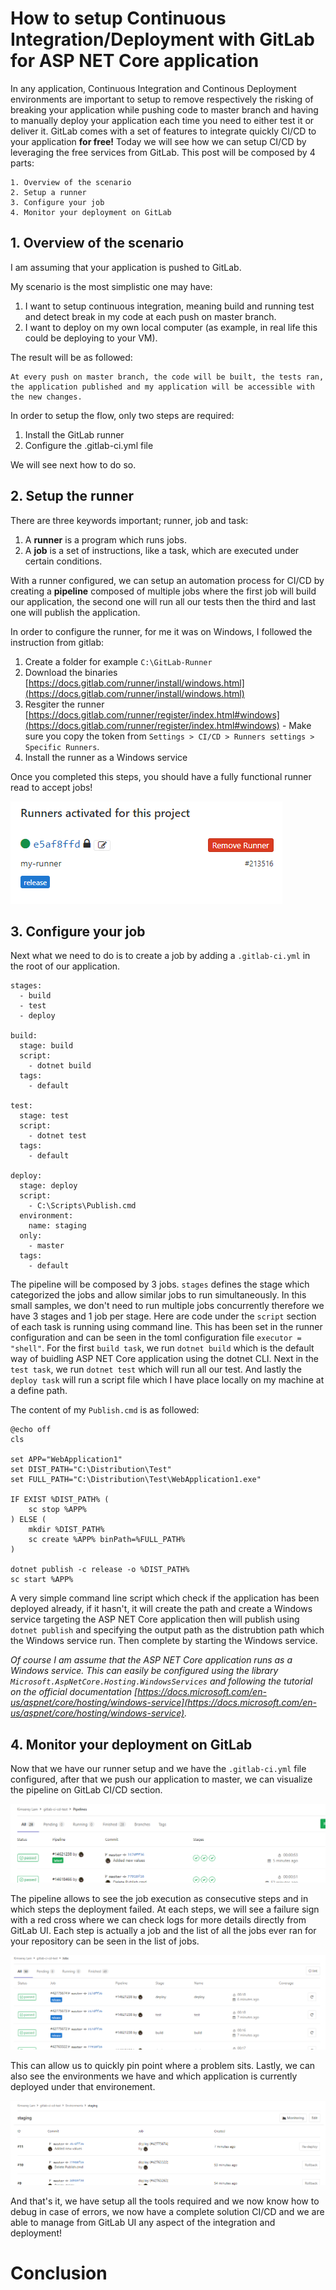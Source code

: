 # How to setup Continuous Integration/Deployment with GitLab for ASP NET Core application

In any application, Continuous Integration and Continous Deployment environments are important to setup to remove respectively the risking of breaking your application while pushing code to master branch and having to manually deploy your application each time you need to either test it or deliver it. GitLab comes with a set of features to integrate quickly CI/CD to your application __for free!__
Today we will see how we can setup CI/CD by leveraging the free services from GitLab.
This post will be composed by 4 parts:

```
1. Overview of the scenario
2. Setup a runner
3. Configure your job
4. Monitor your deployment on GitLab
```

## 1. Overview of the scenario

I am assuming that your application is pushed to GitLab.

My scenario is the most simplistic one may have:

 1. I want to setup continuous integration, meaning build and running test and detect break in my code at each push on master branch.
 2. I want to deploy on my own local computer (as example, in real life this could be deploying to your VM).

The result will be as followed:

```
At every push on master branch, the code will be built, the tests ran, the application published and my application will be accessible with the new changes.
```

In order to setup the flow, only two steps are required:

 1. Install the GitLab runner
 2. Configure the .gitlab-ci.yml file

We will see next how to do so.

## 2. Setup the runner

There are three keywords important; runner, job and task:

 1. A __runner__ is a program which runs jobs.
 2. A __job__ is a set of instructions, like a task, which are executed under certain conditions.

With a runner configured, we can setup an automation process for CI/CD by creating a __pipeline__ composed of multiple jobs where the first job will build our application, the second one will run all our tests then the third and last one will publish the application. 

In order to configure the runner, for me it was on Windows, I followed the instruction from gitlab:

1. Create a folder for example `C:\GitLab-Runner`
2. Download the binaries [https://docs.gitlab.com/runner/install/windows.html](https://docs.gitlab.com/runner/install/windows.html)
3. Resgiter the runner [https://docs.gitlab.com/runner/register/index.html#windows](https://docs.gitlab.com/runner/register/index.html#windows) - Make sure you copy the token from `Settings > CI/CD > Runners settings > Specific Runners`.
4. Install the runner as a Windows service 

Once you completed this steps, you should have a fully functional runner read to accept jobs!

![preview_runner](https://raw.githubusercontent.com/Kimserey/BlogArchive/master/img/20171207_gitlab_ci/1_runner.PNG)

## 3. Configure your job

Next what we need to do is to create a job by adding a `.gitlab-ci.yml` in the root of our application.

```
stages:
  - build
  - test
  - deploy
  
build:
  stage: build
  script:
    - dotnet build
  tags:
    - default

test:
  stage: test
  script:
    - dotnet test
  tags:
    - default

deploy:
  stage: deploy
  script:
    - C:\Scripts\Publish.cmd
  environment:
    name: staging
  only:
    - master
  tags:
    - default
```

The pipeline will be composed by 3 jobs. `stages` defines the stage which categorized the jobs and allow similar jobs to run simultaneously. In this small samples, we don't need to run multiple jobs concurrently therefore we have 3 stages and 1 job per stage.
Here are code under the `script` section of each task is running using command line. This has been set in the runner configuration and can be seen in the toml configuration file `executor = "shell"`.
For the first `build task`, we run `dotnet build` which is the default way of buidling ASP NET Core application using the dotnet CLI.
Next in the `test task`, we run `dotnet test` which will run all our test.
And lastly the `deploy task` will run a script file which I have place locally on my machine at a define path.

The content of my `Publish.cmd` is as followed:

```
@echo off
cls

set APP="WebApplication1"
set DIST_PATH="C:\Distribution\Test"
set FULL_PATH="C:\Distribution\Test\WebApplication1.exe"

IF EXIST %DIST_PATH% (
	sc stop %APP%
) ELSE (
	mkdir %DIST_PATH%
	sc create %APP% binPath=%FULL_PATH%
)

dotnet publish -c release -o %DIST_PATH%
sc start %APP%
```

A very simple command line script which check if the application has been deployed already, if it hasn't, it will create the path and create a Windows service targeting the ASP NET Core application then will publish using `dotnet publish` and specifying the output path as the distrubtion path which the Windows service run. Then complete by starting the Windows service.

_Of course I am assume that the ASP NET Core application runs as a Windows service. This can easily be configured using the library `Microsoft.AspNetCore.Hosting.WindowsServices` and following the tutorial on the official documentation [https://docs.microsoft.com/en-us/aspnet/core/hosting/windows-service](https://docs.microsoft.com/en-us/aspnet/core/hosting/windows-service)._

## 4. Monitor your deployment on GitLab

Now that we have our runner setup and we have the `.gitlab-ci.yml` file configured, after that we push our application to master, we can visualize the pipeline on GitLab CI/CD section.

![pipeline](https://raw.githubusercontent.com/Kimserey/BlogArchive/master/img/20171207_gitlab_ci/2_pipeline.PNG)

The pipeline allows to see the job execution as consecutive steps and in which steps the deployment failed. At each steps, we will see a failure sign with a red cross where we can check logs for more details directly from GitLab UI.
Each step is actually a job and the list of all the jobs ever ran for your repository can be seen in the list of jobs.

![jobs](https://raw.githubusercontent.com/Kimserey/BlogArchive/master/img/20171207_gitlab_ci/3_jobs.PNG)

This can allow us to quickly pin point where a problem sits. Lastly, we can also see the environments we have and which application is currently deployed under that environement.

![environment](https://raw.githubusercontent.com/Kimserey/BlogArchive/master/img/20171207_gitlab_ci/4_environments.PNG)

And that's it, we have setup all the tools required and we now know how to debug in case of errors, we now have a complete solution CI/CD and we are able to manage from GitLab UI any aspect of the integration and deployment!

# Conclusion